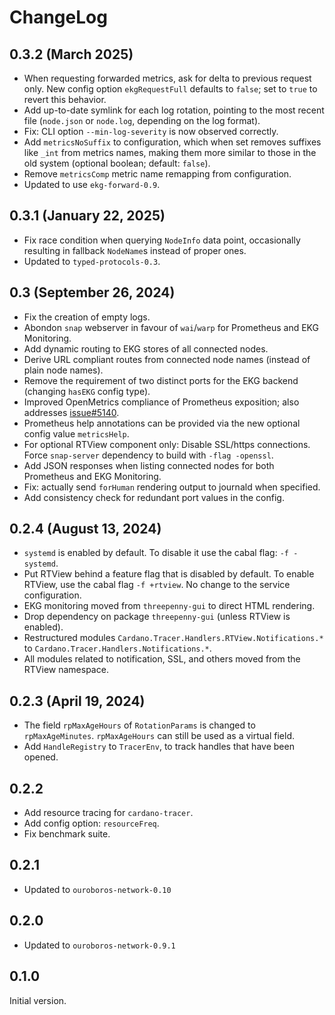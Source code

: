 # ChangeLog

## 0.3.2 (March 2025)

* When requesting forwarded metrics, ask for delta to previous request only. New config option `ekgRequestFull` defaults to `false`; set to `true` to revert this behavior.
* Add up-to-date symlink for each log rotation, pointing to the most recent file (`node.json` or `node.log`, depending on the log format).
* Fix: CLI option `--min-log-severity` is now observed correctly.
* Add `metricsNoSuffix` to configuration, which when set removes suffixes like `_int` from metrics names, making them more similar to those in the old system (optional boolean; default: `false`).
* Remove `metricsComp` metric name remapping from configuration.
* Updated to use `ekg-forward-0.9`.

## 0.3.1 (January 22, 2025)

* Fix race condition when querying `NodeInfo` data point, occasionally resulting in fallback `NodeName`s instead of proper ones.
* Updated to `typed-protocols-0.3`.

## 0.3 (September 26, 2024)

* Fix the creation of empty logs.
* Abondon `snap` webserver in favour of `wai`/`warp` for Prometheus and EKG Monitoring.
* Add dynamic routing to EKG stores of all connected nodes.
* Derive URL compliant routes from connected node names (instead of plain node names).
* Remove the requirement of two distinct ports for the EKG backend (changing `hasEKG` config type).
* Improved OpenMetrics compliance of Prometheus exposition; also addresses [issue#5140][i5140].
* Prometheus help annotations can be provided via the new optional config value `metricsHelp`.
* For optional RTView component only: Disable SSL/https connections. Force `snap-server`
  dependency to build with `-flag -openssl`.
* Add JSON responses when listing connected nodes for both Prometheus and EKG Monitoring.
* Fix: actually send `forHuman` rendering output to journald when specified.
* Add consistency check for redundant port values in the config.

## 0.2.4 (August 13, 2024)

* `systemd` is enabled by default. To disable it use the cabal
  flag: `-f -systemd`.
* Put RTView behind a feature flag that is disabled by default. To enable RTView,
  use the cabal flag `-f +rtview`. No change to the service configuration.
* EKG monitoring moved from `threepenny-gui` to direct HTML rendering.
* Drop dependency on package `threepenny-gui` (unless RTView is enabled).
* Restructured modules `Cardano.Tracer.Handlers.RTView.Notifications.*`
  to `Cardano.Tracer.Handlers.Notifications.*`.
* All modules related to notification, SSL, and others moved from the RTView
  namespace.

## 0.2.3 (April 19, 2024)

* The field `rpMaxAgeHours` of `RotationParams` is changed to
  `rpMaxAgeMinutes`. `rpMaxAgeHours` can still be used as a virtual
  field.
* Add `HandleRegistry` to `TracerEnv`, to track handles that have been opened.

## 0.2.2

* Add resource tracing for `cardano-tracer`.
* Add config option: `resourceFreq`.
* Fix benchmark suite.

## 0.2.1

* Updated to `ouroboros-network-0.10`

## 0.2.0

* Updated to `ouroboros-network-0.9.1`

## 0.1.0

Initial version.



[i5140]: https://github.com/IntersectMBO/cardano-node/issues/5140
